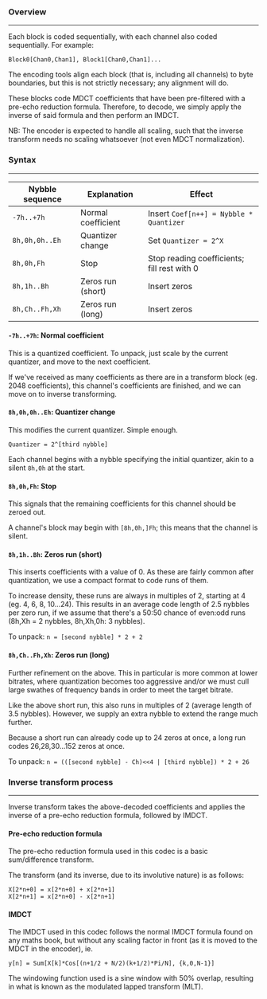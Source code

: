 ### Overview
***

Each block is coded sequentially, with each channel also coded sequentially. For example:

```Block0[Chan0,Chan1], Block1[Chan0,Chan1]...```

The encoding tools align each block (that is, including all channels) to byte boundaries, but this is not strictly necessary; any alignment will do.

These blocks code MDCT coefficients that have been pre-filtered with a pre-echo reduction formula. Therefore, to decode, we simply apply the inverse of said formula and then perform an IMDCT.

NB: The encoder is expected to handle all scaling, such that the inverse transform needs no scaling whatsoever (not even MDCT normalization).

### Syntax
***

| Nybble sequence    | Explanation        | Effect                                      |
| ------------------ | ------------------ | ------------------------------------------- |
| ```-7h..+7h```     | Normal coefficient | Insert ```Coef[n++] = Nybble * Quantizer``` |
| ```8h,0h,0h..Eh``` | Quantizer change   | Set ```Quantizer = 2^X```                   |
| ```8h,0h,Fh```     | Stop               | Stop reading coefficients; fill rest with 0 |
| ```8h,1h..Bh```    | Zeros run (short)  | Insert zeros                                |
| ```8h,Ch..Fh,Xh``` | Zeros run (long)   | Insert zeros                                |

#### ```-7h..+7h```: Normal coefficient

This is a quantized coefficient. To unpack, just scale by the current quantizer, and move to the next coefficient.

If we've received as many coefficients as there are in a transform block (eg. 2048 coefficients), this channel's coefficients are finished, and we can move on to inverse transforming.

#### ```8h,0h,0h..Eh```: Quantizer change

This modifies the current quantizer. Simple enough.

```Quantizer = 2^[third nybble]```

Each channel begins with a nybble specifying the initial quantizer, akin to a silent ```8h,0h``` at the start.

#### ```8h,0h,Fh```: Stop

This signals that the remaining coefficients for this channel should be zeroed out.

A channel's block may begin with ```[8h,0h,]Fh```; this means that the channel is silent.

#### ```8h,1h..Bh```: Zeros run (short)

This inserts coefficients with a value of 0. As these are fairly common after quantization, we use a compact format to code runs of them.

To increase density, these runs are always in multiples of 2, starting at 4 (eg. 4, 6, 8, 10...24). This results in an average code length of 2.5 nybbles per zero run, if we assume that there's a 50:50 chance of even:odd runs (8h,Xh = 2 nybbles, 8h,Xh,0h: 3 nybbles).

To unpack: ```n = [second nybble] * 2 + 2```

#### ```8h,Ch..Fh,Xh```: Zeros run (long)

Further refinement on the above. This in particular is more common at lower bitrates, where quantization becomes too aggressive and/or we must cull large swathes of frequency bands in order to meet the target bitrate.

Like the above short run, this also runs in multiples of 2 (average length of 3.5 nybbles). However, we supply an extra nybble to extend the range much further.

Because a short run can already code up to 24 zeros at once, a long run codes 26,28,30...152 zeros at once.

To unpack: ```n = (([second nybble] - Ch)<<4 | [third nybble]) * 2 + 26```

### Inverse transform process
***

Inverse transform takes the above-decoded coefficients and applies the inverse of a pre-echo reduction formula, followed by IMDCT.

#### Pre-echo reduction formula

The pre-echo reduction formula used in this codec is a basic sum/difference transform.

The transform (and its inverse, due to its involutive nature) is as follows:

    X[2*n+0] = x[2*n+0] + x[2*n+1]
    X[2*n+1] = x[2*n+0] - x[2*n+1]
    
#### IMDCT

The IMDCT used in this codec follows the normal IMDCT formula found on any maths book, but without any scaling factor in front (as it is moved to the MDCT in the encoder), ie.

    y[n] = Sum[X[k]*Cos[(n+1/2 + N/2)(k+1/2)*Pi/N], {k,0,N-1}]
    
The windowing function used is a sine window with 50% overlap, resulting in what is known as the modulated lapped transform (MLT).
